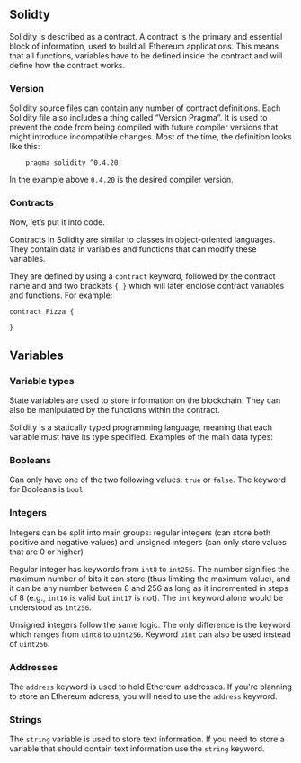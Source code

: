 ## **Solidty**

Solidity is described as a contract. A contract is the primary and essential block of information, used to build all Ethereum applications. This means that all functions, variables have to be defined inside the contract and will define how the contract works.

### **Version**

Solidity source files can contain any number of contract definitions. Each Solidity file also includes a thing called “Version Pragma”. It is used to prevent the code from being compiled with future compiler versions that might introduce incompatible changes. Most of the time, the definition looks like this:

```
	pragma solidity ^0.4.20;
```

In the example above `0.4.20` is the desired compiler version.

### **Contracts**

Now, let’s put it into code.

Contracts in Solidity are similar to classes in object-oriented languages. They contain data in variables and functions that can modify these variables.

They are defined by using a `contract` keyword, followed by the contract name and and two brackets `{ }` which will later enclose contract variables and functions. For example:

```
contract Pizza {

}
``` 

## ****Variables****

### **Variable types**

State variables are used to store information on the blockchain. They can also be manipulated by the functions within the contract.

Solidity is a statically typed programming language, meaning that each variable must have its type specified. Examples of the main data types:

### **Booleans**

Can only have one of the two following values: `true` or `false`. The keyword for Booleans is `bool`.

### **Integers**

Integers can be split into main groups: regular integers (can store both positive and negative values) and unsigned integers (can only store values that are 0 or higher)

Regular integer has keywords from `int8` to `int256`. The number signifies the maximum number of bits it can store (thus limiting the maximum value), and it can be any number between 8 and 256 as long as it incremented in steps of 8 (e.g., `int16` is valid but `int17` is not). The `int` keyword alone would be understood as `int256`.

Unsigned integers follow the same logic. The only difference is the keyword which ranges from `uint8` to `uint256`. Keyword `uint` can also be used instead of `uint256`.

### **Addresses**

The `address` keyword is used to hold Ethereum addresses. If you're planning to store an Ethereum address, you will need to use the `address` keyword.

### **Strings**

The `string` variable is used to store text information. If you need to store a variable that should contain text information use the `string` keyword.